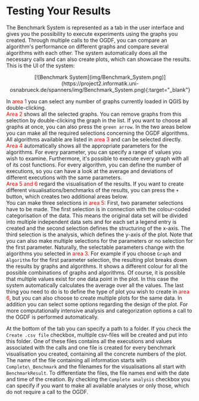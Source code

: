 # Testing Your Results

The Benchmark System is represented as a tab in the user interface and gives you the possibility to execute experiments using the graphs you created. Through
multiple calls to the OGDF, you can compare an algorithm's performance on different graphs and compare several algorithms with each other. The system automatically does all the necessary calls and can also create plots, which can showcase the results. This is the UI of the system:

<center>
    <a name="benchmarksystem">
        [![Benchmark System](img/Benchmark_System.png)](https://project2.informatik.uni-osnabrueck.de/spanners/img/Benchmark_System.png){:target="_blank"}
    </a>
</center>

In <span style="color:#e60000">area 1</span> you can select any number of graphs currently loaded in QGIS by double-clicking.  
<span style="color:red">Area 2</span> shows all the selected graphs. You can remove graphs from this selection by double-clicking the graph in the list. If you want to choose all graphs at once, you can also press the `green arrow`.  In the two areas below you can make all the required selections concerning the OGDF algorithms.  
All algorithms available are listed in <span style="color:#e60000">area 3</span> and can be selected directly.  
<span style="color:#e60000">Area 4</span> automatically shows all the appropriate parameters for the algorithms.
For every parameter, you can specify a range of values you wish to examine. Furthermore, it's possible to execute every graph with all of its cost functions. For every algorithm, you can define the number of executions, so you can have a look at the average and deviations of different executions with the same parameters.  
<span style="color:#e60000">Area 5 and 6</span> regard the visualisation of the results. If you want to create different visualisations/benchmarks of the results, you can press the `+` button, which creates two additional areas below.  
You can make three selections in <span style="color:#e60000">area 5</span>: First, two parameter selections have to be made.
The first selection is in connection with the colour-coded categorisation of the data. This means the original data set will be divided into multiple independent data sets and for each set a legend entry is created and the second selection defines the structuring of the x-axis. 
The third selection is the analysis, which defines the y-axis of the plot. Note that you can also make multiple selections for the parameters
or no selection for the first parameter. Naturally, the selectable parameters change with the algorithms you selected in <span style="color:#e60000">area 3</span>.
For example if you choose `Graph` and `Algorithm` for the first parameter selection, the resulting plot breaks down the results by graphs and algorithms. It shows a different colour for all the possible combinations of graphs and algorithms. Of course, it is possible that multiple values exist for one data point in the plot. In this case the system automatically calculates the average over all the values.
The last thing you need to do is to define the type of plot you wish to create in <span style="color:#e60000">area 6</span>, but you can also choose to create multiple plots for the same data.
In addition you can select some options regarding the design of the plot.
For more computationally intensive analysis and categorization options a call to the OGDF is performed automatically.

At the bottom of the tab you can specify a path to a folder. If you check the `Create .csv file` checkbox, multiple csv-files will be created and put into this folder. One of these files contains all the executions and values associated with the calls and one file is created for every benchmark visualisation you created, containing all the concrete numbers of the plot.  The name of the file containing all information starts with
`Complete\_Benchmark` and the filenames for the visualisations all start with `BenchmarkResult`. To differentiate the files, the file names end with the date and time of the creation.
By checking the `Complete analysis` checkbox you can specify if you want to make all available analyses or only those, which do not require a call to the OGDF. 
